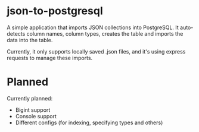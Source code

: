 # json-to-postgresql
A simple application that imports JSON collections into PostgreSQL.
It auto-detects column names, column types, creates the table and imports the data into the table.

Currently, it only supports locally saved .json files, and it's using express requests to manage these imports.

# Planned
Currently planned:
- Bigint support
- Console support
- Different configs (for indexing, specifying types and others)

